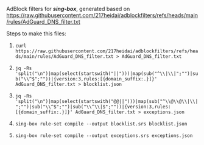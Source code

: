 AdBlock filters for ***sing-box***, generated based on https://raw.githubusercontent.com/217heidai/adblockfilters/refs/heads/main/rules/AdGuard_DNS_filter.txt

Steps to make this files:
1. ```curl https://raw.githubusercontent.com/217heidai/adblockfilters/refs/heads/main/rules/AdGuard_DNS_filter.txt > AdGuard_DNS_filter.txt```

2. ```jq -Rs 'split("\n")|map(select(startswith("||")))|map(sub("^\\|\\|";"")|sub("\\^$";""))|{version:3,rules:[{domain_suffix:.}]}' AdGuard_DNS_filter.txt > blocklist.json```

3. ```jq -Rs 'split("\n")|map(select(startswith("@@||")))|map(sub("^\\@\\@\\|\\|";"")|sub("\\^$";"")|sub("\\^\\|$";""))|{version:3,rules:[{domain_suffix:.}]}' AdGuard_DNS_filter.txt > exceptions.json```

4. ```sing-box rule-set compile --output blocklist.srs blocklist.json```

5. ```sing-box rule-set compile --output exceptions.srs exceptions.json```
